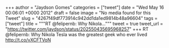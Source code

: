 
+++
author = "Jaydson Gomes"
categories = ["tweet"]
date = "Wed May 16 00:06:01 +0000 2012"
draft = false
image = "No media found for this Tweet"
slug = "4267f49df773914c942dd1da1ed9814b48a96604"
tags = ["tweet"]
title = """RT @felipernb: Why Nikola..."""
tweet = true
tweet_url = "https://twitter.com/jaydson/status/202550435695968257"
+++
RT @felipernb: Why Nikola Tesla was the greatest geek who ever lived http://t.co/vXCFTVoN
